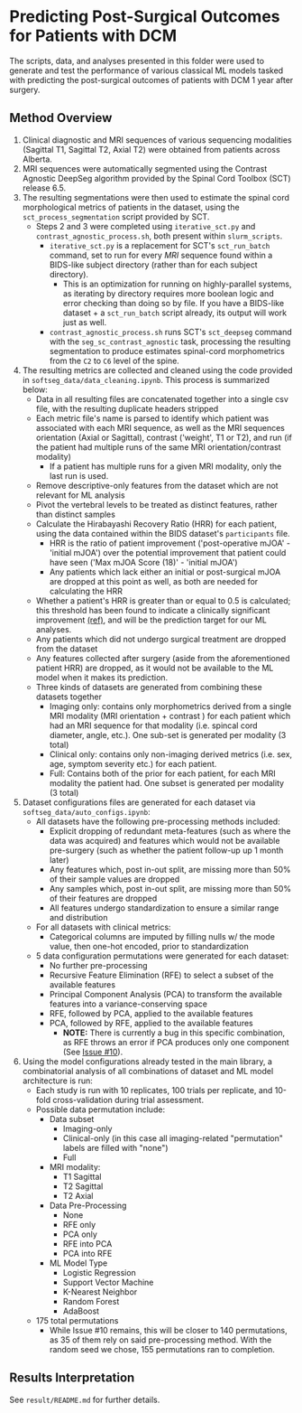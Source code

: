 # Predicting Post-Surgical Outcomes for Patients with DCM

The scripts, data, and analyses presented in this folder were used to generate and test the performance of various classical ML models tasked with predicting the post-surgical outcomes of patients with DCM 1 year after surgery.

## Method Overview

1. Clinical diagnostic and MRI sequences of various sequencing modalities (Sagittal T1, Sagittal T2, Axial T2) were obtained from patients across Alberta.
2. MRI sequences were automatically segmented using the Contrast Agnostic DeepSeg algorithm provided by the Spinal Cord Toolbox (SCT) release 6.5.
3. The resulting segmentations were then used to estimate the spinal cord morphological metrics of patients in the dataset, using the `sct_process_segmentation` script provided by SCT.
    * Steps 2 and 3 were completed using `iterative_sct.py` and `contrast_agnostic_process.sh`, both present within `slurm_scripts`.
      * `iterative_sct.py` is a replacement for SCT's `sct_run_batch` command, set to run for every _MRI_ sequence found within a BIDS-like subject directory (rather than for each subject directory). 
        * This is an optimization for running on highly-parallel systems, as iterating by directory requires more boolean logic and error checking than doing so by file. If you have a BIDS-like dataset + a `sct_run_batch` script already, its output will work just as well.
      * `contrast_agnostic_process.sh` runs SCT's `sct_deepseg` command with the `seg_sc_contrast_agnostic` task, processing the resulting segmentation to produce estimates spinal-cord morphometrics from the `C2` to `C6` level of the spine.
4. The resulting metrics are collected and cleaned using the code provided in `softseg_data/data_cleaning.ipynb`. This process is summarized below:
    * Data in all resulting files are concatenated together into a single csv file, with the resulting duplicate headers stripped
    * Each metric file's name is parsed to identify which patient was associated with each MRI sequence, as well as the MRI sequences orientation (Axial or Sagittal), contrast ('weight', T1 or T2), and run (if the patient had multiple runs of the same MRI orientation/contrast modality)
      * If a patient has multiple runs for a given MRI modality, only the last run is used.
    * Remove descriptive-only features from the dataset which are not relevant for ML analysis
    * Pivot the vertebral levels to be treated as distinct features, rather than distinct samples
    * Calculate the Hirabayashi Recovery Ratio (HRR) for each patient, using the data contained within the BIDS dataset's `participants` file.
      * HRR is the ratio of patient improvement ('post-operative mJOA' - 'initial mJOA') over the potential improvement that patient could have seen ('Max mJOA Score (18)' - 'initial mJOA')
      * Any patients which lack either an initial or post-surgical mJOA are dropped at this point as well, as both are needed for calculating the HRR
    * Whether a patient's HRR is greater than or equal to 0.5 is calculated; this threshold has been found to indicate a clinically significant improvement [(ref)](https://pubmed.ncbi.nlm.nih.gov/23942607/), and will be the prediction target for our ML analyses.
    * Any patients which did not undergo surgical treatment are dropped from the dataset
    * Any features collected after surgery (aside from the aforementioned patient HRR) are dropped, as it would not be available to the ML model when it makes its prediction.
    * Three kinds of datasets are generated from combining these datasets together
      * Imaging only: contains only morphometrics derived from a single MRI modality (MRI orientation + contrast ) for each patient which had an MRI sequence for that modality (i.e. spincal cord diameter, angle, etc.). One sub-set is generated per modality (3 total)
      * Clinical only: contains only non-imaging derived metrics (i.e. sex, age, symptom severity etc.) for each patient.
      * Full: Contains both of the prior for each patient, for each MRI modality the patient had. One subset is generated per modality (3 total) 
5. Dataset configurations files are generated for each dataset via `softseg_data/auto_configs.ipynb`:
   * All datasets have the following pre-processing methods included:
     * Explicit dropping of redundant meta-features (such as where the data was acquired) and features which would not be available pre-surgery (such as whether the patient follow-up up 1 month later)
     * Any features which, post in-out split, are missing more than 50% of their sample values are dropped
     * Any samples which, post in-out split, are missing more than 50% of their features are dropped
     * All features undergo standardization to ensure a similar range and distribution
   * For all datasets with clinical metrics:
     * Categorical columns are imputed by filling nulls w/ the mode value, then one-hot encoded, prior to standardization
   * 5 data configuration permutations were generated for each dataset:
     * No further pre-processing
     * Recursive Feature Elimination (RFE) to select a subset of the available features
     * Principal Component Analysis (PCA) to transform the available features into a variance-conserving space
     * RFE, followed by PCA, applied to the available features
     * PCA, followed by RFE, applied to the available features
       * **NOTE:** There is currently a bug in this specific combination, as RFE throws an error if PCA produces only one component (See [Issue #10](https://github.com/SomeoneInParticular/dcm-classic-ml/issues/10)).
6. Using the model configurations already tested in the main library, a combinatorial analysis of all combinations of dataset and ML model architecture is run:
   * Each study is run with 10 replicates, 100 trials per replicate, and 10-fold cross-validation during trial assessment.
   * Possible data permutation include:
     * Data subset
       * Imaging-only
       * Clinical-only (in this case all imaging-related "permutation" labels are filled with "none")
       * Full 
     * MRI modality:
       * T1 Sagittal
       * T2 Sagittal
       * T2 Axial
     * Data Pre-Processing
       * None
       * RFE only
       * PCA only
       * RFE into PCA
       * PCA into RFE
     * ML Model Type
       * Logistic Regression
       * Support Vector Machine
       * K-Nearest Neighbor
       * Random Forest
       * AdaBoost
   * 175 total permutations
     * While Issue #10 remains, this will be closer to 140 permutations, as 35 of them rely on said pre-processing method. With the random seed we chose, 155 permutations ran to completion.

## Results Interpretation

See `result/README.md` for further details.

